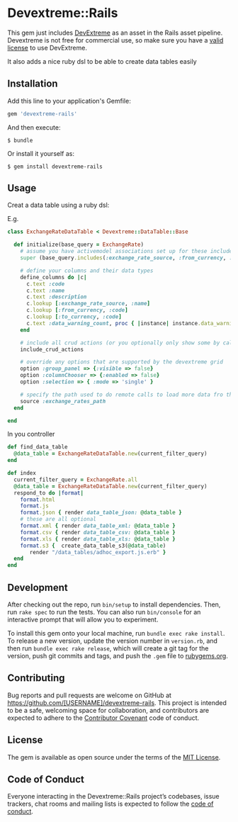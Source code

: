 # Devextreme::Rails

This gem just includes [DevExtreme](https://js.devexpress.com/Documentation/ApiReference/UI_Widgets/dxDataGrid/) as an asset in the Rails asset pipeline.
Devextreme is not free for commercial use, so make sure you have a [valid license](https://js.devexpress.com/Licensing/) to use DevExtreme.

It also adds a nice ruby dsl to be able to create data tables easily

## Installation

Add this line to your application's Gemfile:

```ruby
gem 'devextreme-rails'
```

And then execute:

    $ bundle

Or install it yourself as:

    $ gem install devextreme-rails

## Usage

Creat a data table using a ruby dsl:

E.g.
```ruby
class ExchangeRateDataTable < Devextreme::DataTable::Base

  def initialize(base_query = ExchangeRate)
    # assume you have activemodel associations set up for these includes for lookups
    super (base_query.includes(:exchange_rate_source, :from_currency, :to_currency))

    # define your columns and their data types 
    define_columns do |c|
      c.text :code
      c.text :name
      c.text :description
      c.lookup [:exchange_rate_source, :name]
      c.lookup [:from_currency, :code]
      c.lookup [:to_currency, :code]
      c.text :data_warning_count, proc { |instance| instance.data_warning_count }
    end

    # include all crud actions (or you optionally only show some by calling the underlying add_show_action, add_edit_action, add_delete_action methods)   
    include_crud_actions

    # override any options that are supported by the devextreme grid
    option :group_panel => {:visible => false}
    option :columnChooser => {:enabled => false}
    option :selection => { :mode => 'single' }

    # specify the path used to do remote calls to load more data fro the data table
    source :exchange_rates_path
  end

end


```

In you controller

```ruby
def find_data_table
  @data_table = ExchangeRateDataTable.new(current_filter_query)
end

def index
  current_filter_query = ExchangeRate.all
  @data_table = ExchangeRateDataTable.new(current_filter_query)
  respond_to do |format|
    format.html
    format.js
    format.json { render data_table_json: @data_table }
    # these are all optional
    format.xml { render data_table_xml: @data_table }
    format.csv { render data_table_csv: @data_table }
    format.xls { render data_table_xls: @data_table }
    format.s3 {  create_data_table_s3(@data_table)
       render "/data_tables/adhoc_export.js.erb" }
  end
end

```

## Development

After checking out the repo, run `bin/setup` to install dependencies. Then, run `rake spec` to run the tests. You can also run `bin/console` for an interactive prompt that will allow you to experiment.

To install this gem onto your local machine, run `bundle exec rake install`. To release a new version, update the version number in `version.rb`, and then run `bundle exec rake release`, which will create a git tag for the version, push git commits and tags, and push the `.gem` file to [rubygems.org](https://rubygems.org).

## Contributing

Bug reports and pull requests are welcome on GitHub at https://github.com/[USERNAME]/devextreme-rails. This project is intended to be a safe, welcoming space for collaboration, and contributors are expected to adhere to the [Contributor Covenant](http://contributor-covenant.org) code of conduct.

## License

The gem is available as open source under the terms of the [MIT License](https://opensource.org/licenses/MIT).

## Code of Conduct

Everyone interacting in the Devextreme::Rails project’s codebases, issue trackers, chat rooms and mailing lists is expected to follow the [code of conduct](https://github.com/[USERNAME]/devextreme-rails/blob/master/CODE_OF_CONDUCT.md).
